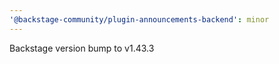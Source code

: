 ```yaml
---
'@backstage-community/plugin-announcements-backend': minor
---
```


Backstage version bump to v1.43.3
